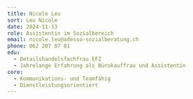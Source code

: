 ```yaml
---
title: Nicole Leu
sort: Leu Nicole
date: 2024-11-13
role: Assistentin im Sozialbereich
email: nicole.leu@adesso-sozialberatung.ch
phone: 062 207 07 81
edu:
  - Detailshandelsfachfrau EFZ
  - Jahrelange Erfahrung als Bürokauffrau und Assistentin
core:
  - Kommunikations- und Teamfähig
  - Dienstleistungsorientiert
---
```

